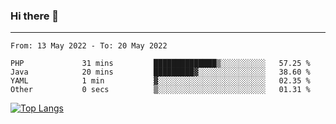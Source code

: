 ### Hi there 👋
---
<!--START_SECTION:waka-->

```text
From: 13 May 2022 - To: 20 May 2022

PHP             31 mins         ██████████████▒░░░░░░░░░░   57.25 %
Java            20 mins         █████████▓░░░░░░░░░░░░░░░   38.60 %
YAML            1 min           ▓░░░░░░░░░░░░░░░░░░░░░░░░   02.35 %
Other           0 secs          ▒░░░░░░░░░░░░░░░░░░░░░░░░   01.31 %
```

<!--END_SECTION:waka-->

[![Top Langs](https://github-readme-stats.vercel.app/api/top-langs/?username=HyunAh-iia&layout=compact)](https://github.com/anuraghazra/github-readme-stats)
<!--
**HyunAh-iia/HyunAh-iia** is a ✨ _special_ ✨ repository because its `README.md` (this file) appears on your GitHub profile.

Here are some ideas to get you started:

- 🔭 I’m currently working on ...
- 🌱 I’m currently learning ...
- 👯 I’m looking to collaborate on ...
- 🤔 I’m looking for help with ...
- 💬 Ask me about ...
- 📫 How to reach me: ...
- 😄 Pronouns: ...
- ⚡ Fun fact: ...
-->
